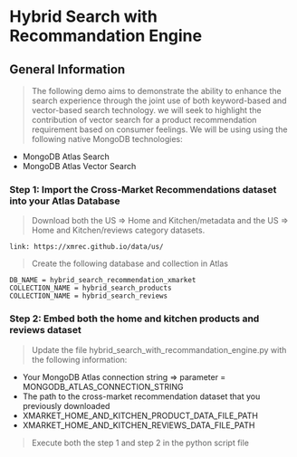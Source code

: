 # Hybrid Search with Recommandation Engine

## General Information
> The following demo aims to demonstrate the ability to enhance the search experience through the joint use of both keyword-based and vector-based search technology.
> we will seek to highlight the contribution of vector search for a product recommendation requirement based on consumer feelings.
> We will be using using the following native MongoDB technologies:
* MongoDB Atlas Search
* MongoDB Atlas Vector Search


### Step 1: Import the Cross-Market Recommendations dataset into your Atlas Database
> Download both the US => Home and Kitchen/metadata and the US => Home and Kitchen/reviews category datasets.
```
link: https://xmrec.github.io/data/us/
```
> Create the following database and collection in Atlas
```
DB_NAME = hybrid_search_recommendation_xmarket
COLLECTION_NAME = hybrid_search_products
COLLECTION_NAME = hybrid_search_reviews
```

### Step 2: Embed both the home and kitchen products and reviews dataset
> Update the file hybrid_search_with_recommandation_engine.py with the following information:
* Your MongoDB Atlas connection string => parameter = MONGODB_ATLAS_CONNECTION_STRING
* The path to the cross-market recommendation dataset that you previously downloaded
* XMARKET_HOME_AND_KITCHEN_PRODUCT_DATA_FILE_PATH
* XMARKET_HOME_AND_KITCHEN_REVIEWS_DATA_FILE_PATH
> Execute both the step 1 and step 2 in the python script file
